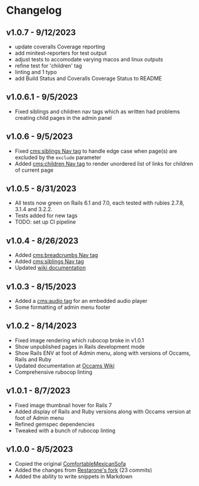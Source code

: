# Changelog

## v1.0.7 - 9/12/2023

- update coveralls Coverage reporting
- add minitest-reporters for test output
- adjust tests to accomodate varying macos and linux outputs
- refine test for 'children' tag
- linting and 1 typo
- add Build Status and Coveralls Coverage Status to README

## v1.0.6.1 - 9/5/2023

- Fixed siblings and children nav tags which as written had problems creating child pages in the admin panel

## v1.0.6 - 9/5/2023

- Fixed [cms:siblings Nav tag](https://github.com/avonderluft/occams/wiki/Content-Tags#siblings) to handle edge case when page(s) are excluded by the `exclude` parameter
- Added [cms:children Nav tag](https://github.com/avonderluft/occams/wiki/Content-Tags#children) to render unordered list of links for children of current page

## v1.0.5 - 8/31/2023

- All tests now green on Rails 6.1 and 7.0, each tested with rubies 2.7.8, 3.1.4 and 3.2.2.
- Tests added for new tags
- TODO: set up CI pipeline

## v1.0.4 - 8/26/2023

- Added [cms:breadcrumbs Nav tag](https://github.com/avonderluft/occams/wiki/Content-Tags#breadcrumbs)
- Added [cms:siblings Nav tag](https://github.com/avonderluft/occams/wiki/Content-Tags#siblings)
- Updated [wiki documentation](https://github.com/avonderluft/occams/wiki)

## v1.0.3 - 8/15/2023

- Added a [cms:audio tag](https://github.com/avonderluft/occams/wiki/Content-Tags#audio) for an embedded audio player
- Some formatting of admin menu footer

## v1.0.2 - 8/14/2023

- Fixed image rendering which rubocop broke in v1.0.1
- Show unpublished pages in Rails development mode
- Show Rails ENV at foot of Admin menu, along with versions of Occams, Rails and Ruby
- Updated documentation at [Occams Wiki](https://github.com/avonderluft/occams/wiki) 
- Comprehensive rubocop linting

## v1.0.1 - 8/7/2023

- Fixed image thumbnail hover for Rails 7
- Added display of Rails and Ruby versions along with Occams version at foot of Admin menu
- Refined gemspec dependencies
- Tweaked with a bunch of rubocop linting

## v1.0.0 - 8/5/2023

- Copied the original [ComfortableMexicanSofa](https://github.com/comfy/comfortable-mexican-sofa)
- Added the changes from [Restarone's fork](https://github.com/restarone/comfortable-mexican-sofa) (23 commits)
- Added the ability to write snippets in Markdown